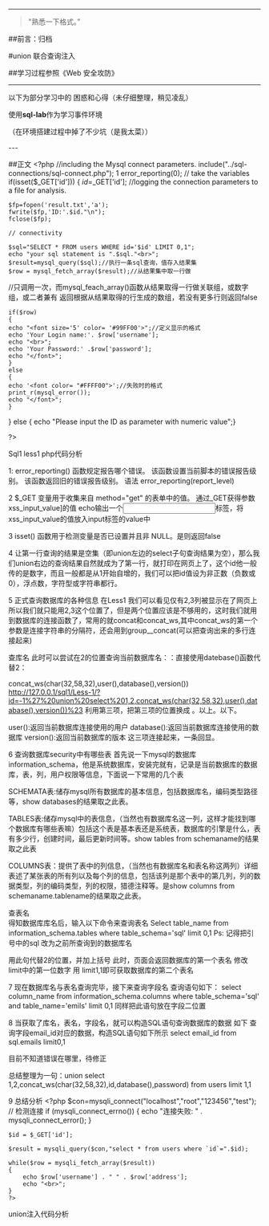 ----> "熟悉一下格式。”  ##前言：归档#union 联合查询注入##学习过程参照《Web 安全攻防》---以下为部分学习中的 困惑和心得（未仔细整理，稍见凌乱） 使用**sql-lab**作为学习事件环境（在环境搭建过程中掉了不少坑（是我太菜））<p id = "build"></p>---##正文	<?php	//including the Mysql connect parameters.	include("../sql-connections/sql-connect.php");	1    error_reporting(0);	// take the variables 	if(isset($_GET['id']))	{	$id=$_GET['id'];	//logging the connection parameters to a file for analysis.		$fp=fopen('result.txt','a');	fwrite($fp,'ID:'.$id."\n");	fclose($fp);		// connectivity 	$sql="SELECT * FROM users WHERE id='$id' LIMIT 0,1";	echo "your sql statement is ".$sql."<br>"; 	$result=mysql_query($sql);//执行一条sql查询，值存入结果集	$row = mysql_fetch_array($result);//从结果集中取一行做//只调用一次，而mysql_feach_array()函数从结果取得一行做关联组，或数字组，或二者兼有返回根据从结果取得的行生成的数组，若没有更多行则返回false	if($row)	{  	echo "<font size='5' color= '#99FF00'>";//定义显示的格式  	echo 'Your Login name:'. $row['username'];  	echo "<br>";  	echo 'Your Password:' .$row['password'];  	echo "</font>";  	}	else 	{	echo '<font color= "#FFFF00">';//失败时的格式	print_r(mysql_error());	echo "</font>";  	}}	else { echo "Please input the ID as parameter with numeric value";}?>Sql1 less1 php代码分析1:error_reporting() 函数规定报告哪个错误。该函数设置当前脚本的错误报告级别。该函数返回旧的错误报告级别。语法error_reporting(report_level) 2$_GET 变量用于收集来自 method="get" 的表单中的值。通过_GET获得参数xss_input_value]的值echo输出一个<input>标签，将xss_input_value的值放入input标签的value中3isset() 函数用于检测变量是否已设置并且非 NULL。是则返回false4让第一行查询的结果是空集（即union左边的select子句查询结果为空），那么我们union右边的查询结果自然就成为了第一行，就打印在网页上了，这个id他一般传的是数字，而且一般都是从1开始自增的，我们可以把id值设为非正数（负数或0），浮点数，字符型或字符串都行。5正式查询数据库的各种信息在Less1 我们可以看见仅有2,3列被显示在了网页上所以我们就只能用2,3这个位置了，但是两个位置应该是不够用的，这时我们就用到数据库的连接函数了，常用的就concat和concat_ws,其中concat_ws的第一个参数是连接字符串的分隔符，还会用到group__concat(可以把查询出来的多行连接起来)查库名此时可以尝试在2的位置查询当前数据库名：：直接使用datebase()函数代替2： concat_ws(char(32,58,32),user(),database(),version())http://127.0.0.1/sql1/Less-1/?id=-1%27%20union%20select%201,2,concat_ws(char(32,58,32),user(),database(),version())%23利用第三项，把第三项的位置换成 。以上。以下。user():返回当前数据库连接使用的用户database():返回当前数据库连接使用的数据库version():返回当前数据库的版本这三项连接起来，一条回显。6查询数据库security中有哪些表首先说一下mysql的数据库information_schema，他是系统数据库，安装完就有，记录是当前数据库的数据库，表，列，用户权限等信息，下面说一下常用的几个表SCHEMATA表:储存mysql所有数据库的基本信息，包括数据库名，编码类型路径等，show databases的结果取之此表。TABLES表:储存mysql中的表信息，（当然也有数据库名这一列，这样才能找到哪个数据库有哪些表嘛）包括这个表是基本表还是系统表，数据库的引擎是什么，表有多少行，创建时间，最后更新时间等。show tables from schemaname的结果取之此表COLUMNS表：提供了表中的列信息，（当然也有数据库名和表名称这两列）详细表述了某张表的所有列以及每个列的信息，包括该列是那个表中的第几列，列的数据类型，列的编码类型，列的权限，猎德注释等。是show columns from schemaname.tablename的结果取之此表。 查表名   得知数据库库名后，输入以下命令来查询表名Select table_name from information_schema.tables where table_schema='sql' limit 0,1Ps: 记得把引号中的sql 改为之前所查询到的数据库名用此句代替2的位置，并加上括号此时，页面会返回数据库的第一个表名修改limit中的第一位数字 用 limit1,1即可获取数据库的第二个表名7现在数据库名与表名查询完毕，接下来查询字段名查询语句如下：select column_name from information_schema.columns where table_schema='sql' and table_name='emils' limit 0,1同样把此语句放在字段二位置8当获取了库名，表名，字段名，就可以构造SQL语句查询数据库的数据如下 查询字段email_id对应的数据，构造SQL语句如下所示select email_id from sql.emails limit0,1目前不知道错误在哪里，待修正总结整理为一句：union select 1,2,concat_ws(char(32,58,32),id,database(),password) from users limit 1,19总结分析	<?php	$con=mysqli_connect("localhost","root","123456","test");	// 检测连接	if (mysqli_connect_errno())	{		echo "连接失败: " . mysqli_connect_error();	}		$id = $_GET['id'];		$result = mysqli_query($con,"select * from users where `id`=".$id);		while($row = mysqli_fetch_array($result))	{		echo $row['username'] . " " . $row['address'];		echo "<br>";	}	?>union注入代码分析